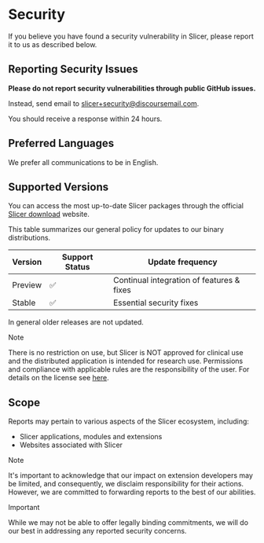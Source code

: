 # Security

If you believe you have found a security vulnerability in Slicer, please report it to us as described below.

## Reporting Security Issues

**Please do not report security vulnerabilities through public GitHub issues.**

Instead, send email to [slicer+security@discoursemail.com](mailto:slicer+security@discoursemail.com).

You should receive a response within 24 hours.

## Preferred Languages

We prefer all communications to be in English.

## Supported Versions

You can access the most up-to-date Slicer packages through the official [Slicer download](https://download.slicer.org/) website.

This table summarizes our general policy for updates to our binary distributions.

| Version | Support Status     | Update frequency                          |
| ------- | ------------------ | ----------------------------------------- |
| Preview | :white_check_mark: | Continual integration of features & fixes |
| Stable  | :white_check_mark: | Essential security fixes                  |

In general older releases are not updated.

> [!NOTE]
> There is no restriction on use, but Slicer is NOT approved for clinical use and the distributed application is intended for research use. Permissions and compliance with applicable rules are the responsibility of the user. For details on the license see [here](https://slicer.readthedocs.io/en/latest/user_guide/about.html#license).

## Scope

Reports may pertain to various aspects of the Slicer ecosystem, including:

- Slicer applications, modules and extensions
- Websites associated with Slicer

> [!NOTE]
> It's important to acknowledge that our impact on extension developers may be limited, and consequently, we disclaim responsibility for their actions. However, we are committed to forwarding reports to the best of our abilities.

> [!IMPORTANT]
> While we may not be able to offer legally binding commitments, we will do our best in addressing any reported security concerns.
